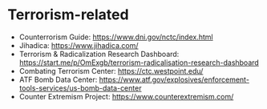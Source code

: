 # Terrorism-related

- Counterrorism Guide: https://www.dni.gov/nctc/index.html
- Jihadica: https://www.jihadica.com/
- Terrorism & Radicalization Research Dashboard: https://start.me/p/OmExgb/terrorism-radicalisation-research-dashboard
- Combating Terrorism Center: https://ctc.westpoint.edu/
- ATF Bomb Data Center: https://www.atf.gov/explosives/enforcement-tools-services/us-bomb-data-center
- Counter Extremism Project: https://www.counterextremism.com/
  
